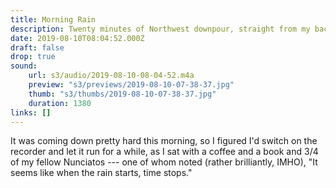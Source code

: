 ```yaml
---
title: Morning Rain
description: Twenty minutes of Northwest downpour, straight from my backyard.
date: 2019-08-10T08:04:52.000Z
draft: false
drop: true
sound:
    url: s3/audio/2019-08-10-08-04-52.m4a
    preview: "s3/previews/2019-08-10-07-38-37.jpg"
    thumb: "s3/thumbs/2019-08-10-07-38-37.jpg"
    duration: 1380
links: []
---
```


It was coming down pretty hard this morning, so I figured I'd switch on the recorder and let it run for a while, as I sat with a coffee and a book and 3/4 of my fellow Nunciatos --- one of whom noted (rather brilliantly, IMHO), "It seems like when the rain starts, time stops."
